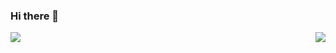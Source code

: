### Hi there 👋

<img align="right" src="https://github-readme-stats.vercel.app/api?username=a1393323447&include_all_commits=true&count_private-true&custom_title=朕与将军解战袍'%20GitHub%20Stats&line_height=30&show_icons=true&hide_border=true&bg_color=192133&title_color=efb752&icon_color=efb752&text_color=70bed9">

<img align="left" src="https://github-readme-stats.vercel.app/api/top-langs/?username=a1393323447&layout=compact">
